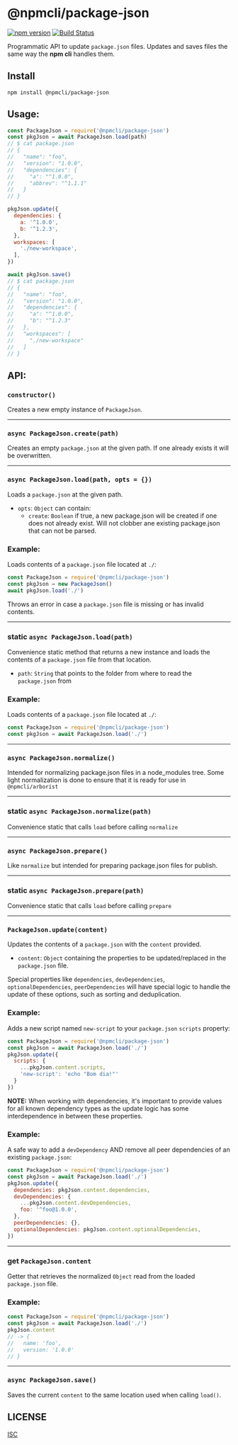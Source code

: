 # @npmcli/package-json

[![npm version](https://img.shields.io/npm/v/@npmcli/package-json)](https://www.npmjs.com/package/@npmcli/package-json)
[![Build Status](https://img.shields.io/github/workflow/status/npm/package-json/node-ci)](https://github.com/npm/package-json)

Programmatic API to update `package.json` files. Updates and saves files the
same way the **npm cli** handles them.

## Install

`npm install @npmcli/package-json`

## Usage:

```js
const PackageJson = require('@npmcli/package-json')
const pkgJson = await PackageJson.load(path)
// $ cat package.json
// {
//   "name": "foo",
//   "version": "1.0.0",
//   "dependencies": {
//     "a": "^1.0.0",
//     "abbrev": "^1.1.1"
//   }
// }

pkgJson.update({
  dependencies: {
    a: '^1.0.0',
    b: '^1.2.3',
  },
  workspaces: [
    './new-workspace',
  ],
})

await pkgJson.save()
// $ cat package.json
// {
//   "name": "foo",
//   "version": "1.0.0",
//   "dependencies": {
//     "a": "^1.0.0",
//     "b": "^1.2.3"
//   },
//   "workspaces": [
//     "./new-workspace"
//   ]
// }
```

## API:

### `constructor()`

Creates a new empty instance of `PackageJson`.

---

### `async PackageJson.create(path)`

Creates an empty `package.json` at the given path. If one already exists
it will be overwritten.

---

### `async PackageJson.load(path, opts = {})`

Loads a `package.json` at the given path.

- `opts`: `Object` can contain:
  - `create`: `Boolean` if true, a new package.json will be created if
      one does not already exist. Will not clobber ane existing
      package.json that can not be parsed.

### Example:

Loads contents of a `package.json` file located at `./`:

```js
const PackageJson = require('@npmcli/package-json')
const pkgJson = new PackageJson()
await pkgJson.load('./')
```

Throws an error in case a `package.json` file is missing or has invalid
contents.

---

### **static** `async PackageJson.load(path)`

Convenience static method that returns a new instance and loads the contents of
a `package.json` file from that location.

- `path`: `String` that points to the folder from where to read the
`package.json` from

### Example:

Loads contents of a `package.json` file located at `./`:

```js
const PackageJson = require('@npmcli/package-json')
const pkgJson = await PackageJson.load('./')
```

---

### `async PackageJson.normalize()`

Intended for normalizing package.json files in a node_modules tree.
Some light normalization is done to ensure that it is ready for use in
`@npmcli/arborist`

---

### **static** `async PackageJson.normalize(path)`

Convenience static that calls `load` before calling `normalize`

---

### `async PackageJson.prepare()`

Like `normalize` but intended for preparing package.json files for publish.

---

### **static** `async PackageJson.prepare(path)`

Convenience static that calls `load` before calling `prepare`

---

### `PackageJson.update(content)`

Updates the contents of a `package.json` with the `content` provided.

- `content`: `Object` containing the properties to be updated/replaced in the
`package.json` file.

Special properties like `dependencies`, `devDependencies`,
`optionalDependencies`, `peerDependencies` will have special logic to handle
the update of these options, such as sorting and deduplication.

### Example:

Adds a new script named `new-script` to your `package.json` `scripts` property:

```js
const PackageJson = require('@npmcli/package-json')
const pkgJson = await PackageJson.load('./')
pkgJson.update({
  scripts: {
    ...pkgJson.content.scripts,
    'new-script': 'echo "Bom dia!"'
  }
})
```

**NOTE:** When working with dependencies, it's important to provide values for
all known dependency types as the update logic has some interdependence in
between these properties.

### Example:

A safe way to add a `devDependency` AND remove all peer dependencies of an
existing `package.json`:

```js
const PackageJson = require('@npmcli/package-json')
const pkgJson = await PackageJson.load('./')
pkgJson.update({
  dependencies: pkgJson.content.dependencies,
  devDependencies: {
    ...pkgJson.content.devDependencies,
    foo: '^foo@1.0.0',
  },
  peerDependencies: {},
  optionalDependencies: pkgJson.content.optionalDependencies,
})
```

---

### **get** `PackageJson.content`

Getter that retrieves the normalized `Object` read from the loaded
`package.json` file.

### Example:

```js
const PackageJson = require('@npmcli/package-json')
const pkgJson = await PackageJson.load('./')
pkgJson.content
// -> {
//   name: 'foo',
//   version: '1.0.0'
// }
```

---

### `async PackageJson.save()`

Saves the current `content` to the same location used when calling
`load()`.

## LICENSE

[ISC](./LICENSE)

